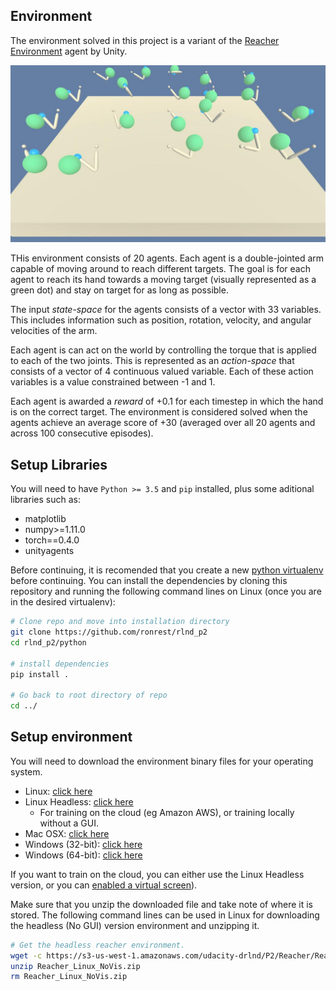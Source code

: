

## Environment

The environment solved in this project is a variant of the  [Reacher Environment](https://github.com/Unity-Technologies/ml-agents/blob/master/docs/Learning-Environment-Examples.md#reacher) agent by Unity.

![Reacher Demo Image](reacher_20.jpg)


THis environment consists of 20 agents. Each agent is a double-jointed arm capable of moving around to reach different targets. The goal is for each agent to reach its hand towards a moving target (visually represented as a green dot) and stay on target for as long as possible.

The input *state-space* for the agents consists of a vector with 33 variables. This includes information such as position, rotation, velocity, and angular velocities of the arm.

Each agent is can act on the world by controlling the torque that is applied to each of the two joints. This is represented as an  *action-space* that consists of a vector of 4 continuous valued variable. Each of these action variables is a value constrained between -1 and 1.

Each agent is awarded a *reward* of +0.1 for each timestep in which the hand is on the correct target. The environment is considered solved when the agents achieve an average score of +30 (averaged over all 20 agents and across 100 consecutive episodes).


## Setup Libraries

You will need to have `Python >= 3.5` and `pip` installed, plus some aditional libraries such as:

- matplotlib
- numpy>=1.11.0
- torch==0.4.0
- unityagents

Before continuing, it is recomended that you create a new [python virtualenv](https://virtualenv.pypa.io/en/latest/) before continuing. You can install the dependencies by cloning this repository and running the following  command lines on Linux (once you are in the desired virtualenv):

```sh
# Clone repo and move into installation directory
git clone https://github.com/ronrest/rlnd_p2
cd rlnd_p2/python

# install dependencies
pip install .

# Go back to root directory of repo
cd ../
```


## Setup environment

You will need to download the environment binary files for your operating system.

- Linux: [click here](https://s3-us-west-1.amazonaws.com/udacity-drlnd/P2/Reacher/Reacher_Linux.zip)
- Linux Headless: [click here](https://s3-us-west-1.amazonaws.com/udacity-drlnd/P2/Reacher/Reacher_Linux_NoVis.zip)
    - For training on the cloud (eg Amazon AWS), or training locally without a GUI.
- Mac OSX: [click here](https://s3-us-west-1.amazonaws.com/udacity-drlnd/P2/Reacher/Reacher.app.zip)
- Windows (32-bit): [click here](https://s3-us-west-1.amazonaws.com/udacity-drlnd/P2/Reacher/Reacher_Windows_x86.zip)
- Windows (64-bit): [click here](https://s3-us-west-1.amazonaws.com/udacity-drlnd/P2/Reacher/Reacher_Windows_x86_64.zip)


If you want to train on the cloud, you can either use the Linux Headless version, or you can [enabled a virtual screen](https://github.com/Unity-Technologies/ml-agents/blob/master/docs/Training-on-Amazon-Web-Service.md)).

Make sure that you unzip the downloaded file and take note of where it is stored. The following command lines can be used in Linux for downloading the headless (No GUI) version environment and unzipping it.

```sh
# Get the headless reacher environment.
wget -c https://s3-us-west-1.amazonaws.com/udacity-drlnd/P2/Reacher/Reacher_Linux_NoVis.zip
unzip Reacher_Linux_NoVis.zip
rm Reacher_Linux_NoVis.zip
```
